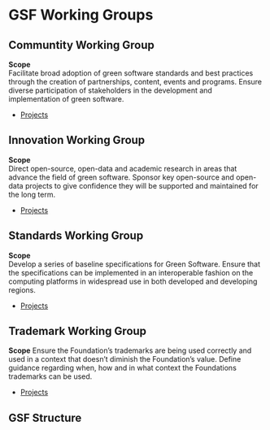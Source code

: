 # GSF Working Groups

## Communtity Working Group
**Scope** <br>
Facilitate broad adoption of green software standards and best practices through the creation of partnerships, content, events and programs.
Ensure diverse participation of stakeholders in the development and implementation of green software.

 - [Projects](https://github.com/Green-Software-Foundation/community_wg#projects)

## Innovation Working Group
**Scope** <br>
Direct open-source, open-data and academic research in areas that advance the field of green software.
Sponsor key open-source and open-data projects to give confidence they will be supported and maintained for the long term.

- [Projects](https://github.com/Green-Software-Foundation/innovation_wg#projects)

## Standards Working Group
**Scope** <br>
Develop a series of baseline specifications for Green Software.
Ensure that the specifications can be implemented in an interoperable fashion on the computing platforms in widespread use in both developed and developing regions.

- [Projects](https://github.com/Green-Software-Foundation/standards_wg#projects)

## Trademark Working Group
**Scope**
Ensure the Foundation’s trademarks are being used correctly and used in a context that doesn’t diminish the Foundation’s value.
Define guidance regarding when, how and in what context the Foundations trademarks can be used.

 - [Projects](https://github.com/Green-Software-Foundation/trademark_wg#projects)

## GSF Structure
